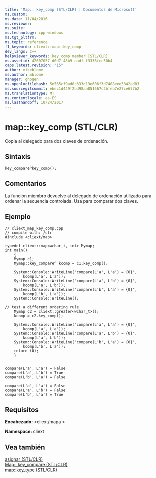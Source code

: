 ```yaml
---
title: 'Map:: key_comp (STL/CLR) | Documentos de Microsoft'
ms.custom: 
ms.date: 11/04/2016
ms.reviewer: 
ms.suite: 
ms.technology: cpp-windows
ms.tgt_pltfrm: 
ms.topic: reference
f1_keywords: cliext::map::key_comp
dev_langs: C++
helpviewer_keywords: key_comp member [STL/CLR]
ms.assetid: 42607057-d0d7-48b9-aadf-f3336fcc50b4
caps.latest.revision: "15"
author: mikeblome
ms.author: mblome
manager: ghogen
ms.openlocfilehash: 5e565cf9ad0c333d13e606f3d7408eee5842ed83
ms.sourcegitcommit: ebec1d449f2bd98aa851667c2bfeb7e27ce657b2
ms.translationtype: MT
ms.contentlocale: es-ES
ms.lasthandoff: 10/24/2017
---
```

# <a name="mapkeycomp-stlclr"></a>map::key_comp (STL/CLR)
Copia al delegado para dos claves de ordenación.  
  
## <a name="syntax"></a>Sintaxis  
  
```  
key_compare^key_comp();  
```  
  
## <a name="remarks"></a>Comentarios  
 La función miembro devuelve al delegado de ordenación utilizado para ordenar la secuencia controlada. Usa para comparar dos claves.  
  
## <a name="example"></a>Ejemplo  
  
```  
// cliext_map_key_comp.cpp   
// compile with: /clr   
#include <cliext/map>   
  
typedef cliext::map<wchar_t, int> Mymap;   
int main()   
    {   
    Mymap c1;   
    Mymap::key_compare^ kcomp = c1.key_comp();   
  
    System::Console::WriteLine("compare(L'a', L'a') = {0}",   
        kcomp(L'a', L'a'));   
    System::Console::WriteLine("compare(L'a', L'b') = {0}",   
        kcomp(L'a', L'b'));   
    System::Console::WriteLine("compare(L'b', L'a') = {0}",   
        kcomp(L'b', L'a'));   
    System::Console::WriteLine();   
  
// test a different ordering rule   
    Mymap c2 = cliext::greater<wchar_t>();   
    kcomp = c2.key_comp();   
  
    System::Console::WriteLine("compare(L'a', L'a') = {0}",   
        kcomp(L'a', L'a'));   
    System::Console::WriteLine("compare(L'a', L'b') = {0}",   
        kcomp(L'a', L'b'));   
    System::Console::WriteLine("compare(L'b', L'a') = {0}",   
        kcomp(L'b', L'a'));   
    return (0);   
    }  
  
```  
  
```Output  
compare(L'a', L'a') = False  
compare(L'a', L'b') = True  
compare(L'b', L'a') = False  
  
compare(L'a', L'a') = False  
compare(L'a', L'b') = False  
compare(L'b', L'a') = True  
```  
  
## <a name="requirements"></a>Requisitos  
 **Encabezado:** \<cliext/mapa >  
  
 **Namespace:** cliext  
  
## <a name="see-also"></a>Vea también  
 [asignar (STL/CLR)](../dotnet/map-stl-clr.md)   
 [Map:: key_compare (STL/CLR)](../dotnet/map-key-compare-stl-clr.md)   
 [map::key_type (STL/CLR)](../dotnet/map-key-type-stl-clr.md)